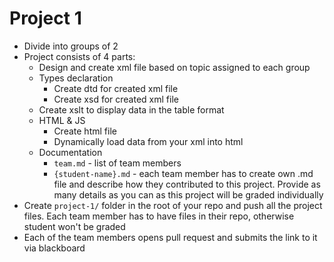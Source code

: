  # Project 1

- Divide into groups of 2
- Project consists of 4 parts:
  - Design and create xml file based on topic assigned to each group
  - Types declaration
    - Create dtd for created xml file
    - Create xsd for created xml file
  - Create xslt to display data in the table format
  - HTML & JS
    - Create html file
    - Dynamically load data from your xml into html
  - Documentation
    - `team.md` - list of team members
    - `{student-name}.md` - each team member has to create own .md file and describe how they contributed to this project. Provide as many details as you can as this project will be graded individually
- Create `project-1/` folder in the root of your repo and push all the project files. Each team member has to have files in their repo, otherwise student won't be graded
- Each of the team members opens pull request and submits the link to it via blackboard
